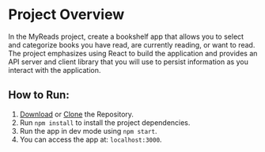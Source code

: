 # Project Overview
In the MyReads project, create a bookshelf app that allows you to select and categorize books you have read, 
are currently reading, or want to read. The project emphasizes using React to build the application and provides an API server 
and client library that you will use to persist information as you interact with the application.

## How to Run:

1. [Download](https://github.com/arjunshroff/reactnd-project-myreads-starter/archive/master.zip) or [Clone](https://github.com/arjunshroff/reactnd-project-myreads-starter.git) the Repository.
2. Run `npm install` to install the project dependencies.
3. Run the app in dev mode using `npm start`.
4. You can access the app at: `localhost:3000`.
 
 
